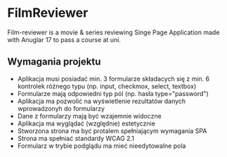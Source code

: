 # FilmReviewer

Film-reviewer is a movie & series reviewing Singe Page Application made with Anuglar 17 to pass a course at uni.

## Wymagania projektu

- Aplikacja musi posiadać min. 3 formularze składacych się z min. 6 kontrolek różnego typu (np. input, checkmox, select, textbox)
- Formularze mają odpowiedni typ pól (np. hasła type="password")
- Aplikacja ma pozwolić na wyświetlenie rezultatów danych wprowadzonyh do formularzy
- Dane z formularzy mają być wzajemnie widoczne
- Aplikacja ma wyglądać (względnie) estetycznie
- Stworzona strona ma być protalem spełniającym wymagania SPA
- Strona ma spełniać standardy WCAG 2.1
- Formularz w trybie podglądu ma mieć nieedytowalne pola
